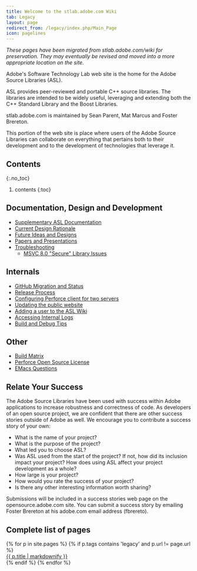 ```yaml
---
title: Welcome to the stlab.adobe.com Wiki
tab: Legacy
layout: page
redirect_from: /legacy/index.php/Main_Page
icon: pagelines
---
```


_These pages have been migrated from stlab.adobe.com/wiki for preservation. They may eventually be revised and moved into a more appropriate location on the site._

Adobe's Software Technology Lab web site is the home for the Adobe Source Libraries (ASL).

ASL provides peer-reviewed and portable C++ source libraries. The libraries are intended to be widely useful, leveraging and extending both the C++ Standard Library and the Boost Libraries.

stlab.adobe.com is maintained by Sean Parent, Mat Marcus and Foster Brereton.

This portion of the web site is place where users of the Adobe Source Libraries can collaborate on everything that pertains both to their development and to the development of technologies that leverage it.

## Contents
{:.no_toc}
1. contents
{:toc}

## Documentation, Design and Development

* [Supplementary ASL Documentation](supplementary-asl-documentation.html)
* [Current Design Rationale](current-design-rationale.html)
* [Future Ideas and Designs](future-ideas-and-designs.html)
* [Papers and Presentations](papers-and-presentations.html)
* [Troubleshooting](troubleshooting.html)
    * [MSVC 8.0 "Secure" Library Issues](troubleshooting.html)

## Internals

* [GitHub Migration and Status](github-migration-and-status.html)
* [Release Process](release-process.html)
* [Configuring Perforce client for two servers](configure-perforce-client-for-two-servers.html)
* [Updating the public website](updating-the-public-website.html)
* [Adding a user to the ASL Wiki](adding-a-user-to-the-asl-wiki.html)
* [Accessing Internal Logs](accessing-internal-logs.html)
* [Build and Debug Tips](build-and-debug-tips.html)

## Other

* [Build Matrix](build-matrix.html)
* [Perforce Open Source License](perforce-open-source-license.html)
* [EMacs Questions](emacs-questions.html)

## Relate Your Success

The Adobe Source Libraries have been used with success within Adobe applications to increase robustness and correctness of code. As developers of an open source project, we are confident that there are other success stories outside of Adobe as well. We encourage you to contribute a success story of your own:

* What is the name of your project?
* What is the purpose of the project?
* What led you to choose ASL?
* Was ASL used from the start of the project? If not, how did its inclusion impact your project? How does using ASL affect your project development as a whole?
* How large is your project?
* How would you rate the success of your project?
* Is there any other interesting information worth sharing?

Submissions will be included in a success stories web page on the opensource.adobe.com site. You can submit a success story by emailing Foster Brereton at his adobe.com email address (fbrereto).

## Complete list of pages

<dl class='posts'>
{% for p in site.pages %}
    {% if p.tags contains 'legacy' and p.url != page.url %}
        <dt><a href="{{ BASE_PATH }}{{ p.url }}">{{ p.title | markdownify }}</a></dt>
    {% endif %}
{% endfor %}
</dl>

